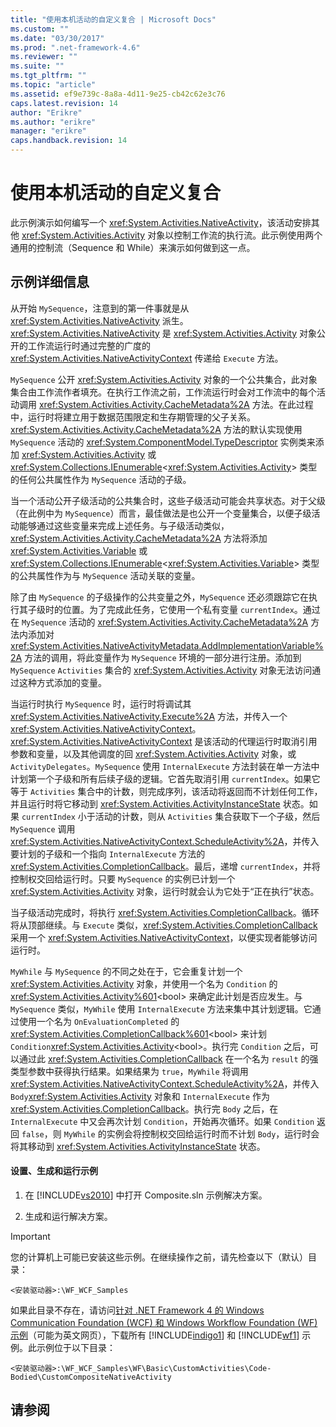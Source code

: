 ```yaml
---
title: "使用本机活动的自定义复合 | Microsoft Docs"
ms.custom: ""
ms.date: "03/30/2017"
ms.prod: ".net-framework-4.6"
ms.reviewer: ""
ms.suite: ""
ms.tgt_pltfrm: ""
ms.topic: "article"
ms.assetid: ef9e739c-8a8a-4d11-9e25-cb42c62e3c76
caps.latest.revision: 14
author: "Erikre"
ms.author: "erikre"
manager: "erikre"
caps.handback.revision: 14
---
```

# 使用本机活动的自定义复合
此示例演示如何编写一个 <xref:System.Activities.NativeActivity>，该活动安排其他 <xref:System.Activities.Activity> 对象以控制工作流的执行流。此示例使用两个通用的控制流（Sequence 和 While）来演示如何做到这一点。  
  
## 示例详细信息  
 从开始 `MySequence`，注意到的第一件事就是从  <xref:System.Activities.NativeActivity> 派生。<xref:System.Activities.NativeActivity> 是  <xref:System.Activities.Activity> 对象公开的工作流运行时通过完整的广度的 <xref:System.Activities.NativeActivityContext> 传递给 `Execute` 方法。  
  
 `MySequence` 公开 <xref:System.Activities.Activity> 对象的一个公共集合，此对象集合由工作流作者填充。在执行工作流之前，工作流运行时会对工作流中的每个活动调用 <xref:System.Activities.Activity.CacheMetadata%2A> 方法。在此过程中，运行时将建立用于数据范围限定和生存期管理的父子关系。<xref:System.Activities.Activity.CacheMetadata%2A> 方法的默认实现使用 `MySequence` 活动的 <xref:System.ComponentModel.TypeDescriptor> 实例类来添加 <xref:System.Activities.Activity> 或 <xref:System.Collections.IEnumerable>\<<xref:System.Activities.Activity>\> 类型的任何公共属性作为 `MySequence` 活动的子级。  
  
 当一个活动公开子级活动的公共集合时，这些子级活动可能会共享状态。对于父级（在此例中为 `MySequence`）而言，最佳做法是也公开一个变量集合，以便子级活动能够通过这些变量来完成上述任务。与子级活动类似，<xref:System.Activities.Activity.CacheMetadata%2A> 方法将添加 <xref:System.Activities.Variable> 或 <xref:System.Collections.IEnumerable>\<<xref:System.Activities.Variable>\> 类型的公共属性作为与 `MySequence` 活动关联的变量。  
  
 除了由 `MySequence` 的子级操作的公共变量之外，`MySequence` 还必须跟踪它在执行其子级时的位置。为了完成此任务，它使用一个私有变量 `currentIndex`。通过在 `MySequence` 活动的 <xref:System.Activities.Activity.CacheMetadata%2A> 方法内添加对 <xref:System.Activities.NativeActivityMetadata.AddImplementationVariable%2A> 方法的调用，将此变量作为 `MySequence` 环境的一部分进行注册。添加到 `MySequence` `Activities` 集合的 <xref:System.Activities.Activity> 对象无法访问通过这种方式添加的变量。  
  
 当运行时执行 `MySequence` 时，运行时将调试其 <xref:System.Activities.NativeActivity.Execute%2A> 方法，并传入一个 <xref:System.Activities.NativeActivityContext>。<xref:System.Activities.NativeActivityContext> 是该活动的代理运行时取消引用参数和变量，以及其他调度的回 <xref:System.Activities.Activity> 对象，或  `ActivityDelegates`。`MySequence` 使用 `InternalExecute` 方法封装在单一方法中计划第一个子级和所有后续子级的逻辑。它首先取消引用 `currentIndex`。如果它等于 `Activities` 集合中的计数，则完成序列，该活动将返回而不计划任何工作，并且运行时将它移动到 <xref:System.Activities.ActivityInstanceState> 状态。如果 `currentIndex` 小于活动的计数，则从 `Activities` 集合获取下一个子级，然后 `MySequence` 调用 <xref:System.Activities.NativeActivityContext.ScheduleActivity%2A>，并传入要计划的子级和一个指向 `InternalExecute` 方法的 <xref:System.Activities.CompletionCallback>。最后，递增 `currentIndex`，并将控制权交回给运行时。只要 `MySequence` 的实例已计划一个 <xref:System.Activities.Activity> 对象，运行时就会认为它处于“正在执行”状态。  
  
 当子级活动完成时，将执行 <xref:System.Activities.CompletionCallback>。循环将从顶部继续。与 `Execute` 类似，<xref:System.Activities.CompletionCallback> 采用一个 <xref:System.Activities.NativeActivityContext>，以便实现者能够访问运行时。  
  
 `MyWhile` 与 `MySequence` 的不同之处在于，它会重复计划一个 <xref:System.Activities.Activity> 对象，并使用一个名为 `Condition` 的 <xref:System.Activities.Activity%601>\<bool\> 来确定此计划是否应发生。与 `MySequence` 类似，`MyWhile` 使用 `InternalExecute` 方法来集中其计划逻辑。它通过使用一个名为 `OnEvaluationCompleted` 的 <xref:System.Activities.CompletionCallback%601>\<bool\> 来计划 `Condition`<xref:System.Activities.Activity>\<bool\>。执行完 `Condition` 之后，可以通过此 <xref:System.Activities.CompletionCallback> 在一个名为 `result` 的强类型参数中获得执行结果。如果结果为 `true`，`MyWhile` 将调用 <xref:System.Activities.NativeActivityContext.ScheduleActivity%2A>，并传入 `Body`<xref:System.Activities.Activity> 对象和 `InternalExecute` 作为 <xref:System.Activities.CompletionCallback>。执行完 `Body` 之后，在 `InternalExecute` 中又会再次计划 `Condition`，开始再次循环。如果 `Condition` 返回 `false`，则 `MyWhile` 的实例会将控制权交回给运行时而不计划 `Body`，运行时会将其移动到 <xref:System.Activities.ActivityInstanceState> 状态。  
  
#### 设置、生成和运行示例  
  
1.  在 [!INCLUDE[vs2010](../../../../includes/vs2010-md.md)] 中打开 Composite.sln 示例解决方案。  
  
2.  生成和运行解决方案。  
  
> [!IMPORTANT]
>  您的计算机上可能已安装这些示例。在继续操作之前，请先检查以下（默认）目录：  
>   
>  `<安装驱动器>:\WF_WCF_Samples`  
>   
>  如果此目录不存在，请访问[针对 .NET Framework 4 的 Windows Communication Foundation \(WCF\) 和 Windows Workflow Foundation \(WF\) 示例](http://go.microsoft.com/fwlink/?LinkId=150780)（可能为英文网页），下载所有 [!INCLUDE[indigo1](../../../../includes/indigo1-md.md)] 和 [!INCLUDE[wf1](../../../../includes/wf1-md.md)] 示例。此示例位于以下目录：  
>   
>  `<安装驱动器>:\WF_WCF_Samples\WF\Basic\CustomActivities\Code-Bodied\CustomCompositeNativeActivity`  
  
## 请参阅